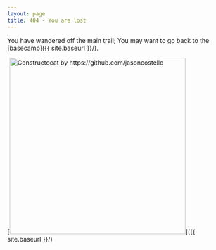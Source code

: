 ```yaml
---
layout: page
title: 404 - You are lost
---
```


You have wandered off the main trail; You may want to go back to the [basecamp]({{ site.baseurl }}/).

[<img src="{{ site.baseurl }}/images/404.jpg" alt="Constructocat by https://github.com/jasoncostello" style="width: 400px;"/>]({{ site.baseurl }}/)
